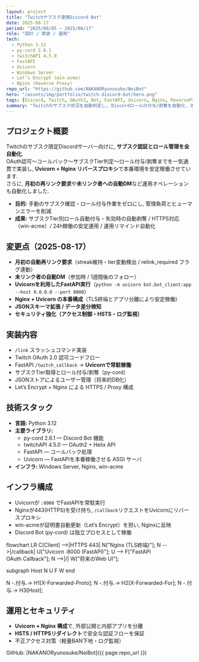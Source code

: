 ```yaml
---
layout: project
title: "Twitchサブスク連携Discord Bot"
date: 2025-08-17
period: "2025/08/05 – 2025/08/17"
role: "設計 / 実装 / 運用"
tech:
  - Python 3.12
  - py-cord 2.6.1
  - twitchAPI 4.5.0
  - FastAPI
  - Uvicorn
  - Windows Server
  - Let’s Encrypt (win-acme)
  - Nginx (Reverse Proxy)
repo_url: "https://github.com/NAKANORyunosuke/NeiBot"
hero: "/assets/img/portfolio/twitch-discord-bot/hero.png"
tags: [Discord, Twitch, OAuth2, Bot, FastAPI, Uvicorn, Nginx, ReverseProxy]
summary: "Twitchのサブスク状況を自動判定し, Discordロールの付与/剥奪を自動化. OAuthリダイレクト〜API連携〜ロール更新, 月初の再リンク要求, 未リンク者への自動DMリマインド, Nginx+Uvicorn構成による本番運用までをエンドツーエンドで実装. "
---
```


## プロジェクト概要
Twitchのサブスク限定Discordサーバー向けに, **サブスク認証とロール管理を全自動化**.   
OAuth認可〜コールバック〜サブスクTier判定〜ロール付与/剥奪までを一気通貫で実装し, **Uvicorn + Nginx リバースプロキシ**で本番環境を安定稼働させています.   
さらに, **月初の再リンク要求**や**未リンク者への自動DM**など運用オペレーションも自動化しました. 

- **目的:** 手動のサブスク確認・ロール付与作業をゼロにし, 管理負荷とヒューマンエラーを削減  
- **成果:** サブスクTier別ロール自動付与・失効時の自動剥奪 / HTTPS対応（win-acme）/ 24h稼働の安定運用 / 運用リマインド自動化

## 変更点（2025-08-17）
- **月初の自動再リンク要求**（streak維持・tier変動検出 / relink_required フラグ連動）
- **未リンク者の自動DM**（参加時 / 1週間後のフォロー）
- **Uvicornを利用したFastAPI実行**（`python -m uvicorn bot.bot_client:app --host 0.0.0.0 --port 8000`）
- **Nginx + Uvicorn の本番構成**（TLS終端とアプリ分離により安定稼働）
- **JSONスキーマ拡張 / データ差分検知**
- **セキュリティ強化（アクセス制御・HSTS・ログ監視）**

## 実装内容
- `/link` スラッシュコマンド実装
- Twitch OAuth 2.0 認可コードフロー
- FastAPI `/twitch_callback` → **Uvicornで常駐稼働**
- サブスクTier取得とロール付与/剥奪（py-cord）
- JSONストアによるユーザー管理（将来的DB化）
- Let’s Encrypt + Nginx による HTTPS / Proxy 構成

## 技術スタック
- **言語:** Python 3.12  
- **主要ライブラリ:**
  - py-cord 2.6.1 — Discord Bot 機能
  - twitchAPI 4.5.0 — OAuth2 + Helix API
  - FastAPI — コールバック処理
  - Uvicorn — FastAPIを本番稼働させる ASGI サーバ
- **インフラ:** Windows Server, Nginx, win-acme

## インフラ構成
- Uvicornが `:8000` でFastAPIを常駐実行  
- Nginxが443(HTTPS)を受け持ち, `/callback`リクエストをUvicornにリバースプロキシ  
- win-acmeが証明書自動更新（Let’s Encrypt）を担い, Nginxに反映  
- Discord Bot (py-cord) は独立プロセスとして稼働

<div class="mermaid" markdown="0">
flowchart LR
  C[Client] -->|HTTPS 443| N["Nginx (TLS終端)"];
  N -->|/callback| U["Uvicorn :8000 (FastAPI)"];
  U --> F["FastAPI<br/>OAuth Callback"];
  N -->|/| W["将来のWeb UI"];

  subgraph Host
    N
    U
    F
    W
  end

  N -.付与.-> H1[X-Forwarded-Proto];
  N -.付与.-> H2[X-Forwarded-For];
  N -.付与.-> H3[Host];
</div>

## 運用とセキュリティ
- **Uvicorn + Nginx 構成**で, 外部公開と内部アプリを分離
- **HSTS / HTTPSリダイレクト**で安全な認証フローを保証
- 不正アクセス対策（軽量BAN下地・ログ監視）


GitHub: [NAKANORyunosuke/NeiBot]({{ page.repo_url }})